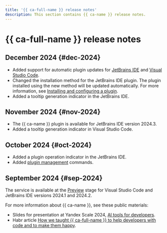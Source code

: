 ```yaml
---
title: '{{ ca-full-name }} release notes'
description: This section contains {{ ca-name }} release notes.
---
```


# {{ ca-full-name }} release notes

## December 2024 {#dec-2024}

* Added support for automatic plugin updates for [JetBrains IDE](https://www.jetbrains.com/ides/) and [Visual Studio Code](https://code.visualstudio.com/).
* Changed the installation method for the JetBrains IDE plugin. The plugin installed using the new method will be updated automatically. For more information, see [Installing and configuring a plugin](./quickstart.md#install-plugin).
* Added a tooltip generation indicator in the JetBrains IDE.

## November 2024 {#nov-2024}

* The {{ ca-name }} plugin is available for JetBrains IDE version 2024.3.
* Added a tooltip generation indicator in Visual Studio Code.

## October 2024 {#oct-2024}

* Added a plugin operation indicator in the JetBrains IDE.
* Added [plugin management](quickstart.md#manage-plugin) commands.

## September 2024 {#sep-2024}

The service is available at the [Preview](../overview/concepts/launch-stages.md) stage for Visual Studio Code and JetBrains IDE versions 2024.1 and 2024.2.

For more information about {{ ca-name }}, see these public materials:
* Slides for presentation at Yandex Scale 2024, [AI tools for developers](https://scale.yandex.cloud/?v=1&videoTab=1&video=1981).
* Habr article [How we taught {{ ca-full-name }} to help developers with code and to make them happy](https://habr.com/ru/companies/yandex/articles/841436/).